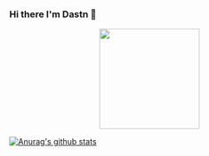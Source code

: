 ### Hi there I'm Dastn 👋
<p align="center">
   <img src="https://user-images.githubusercontent.com/627794/87238688-cd69cc00-c3d3-11ea-99f4-812dfd665b38.gif" width="180">
</p>

[![Anurag's github stats](https://github-readme-stats.vercel.app/api?username=dastnbek&count_private=true&show_icons=true&theme=vision-friendly-dark)](https://github.com/anuraghazra/github-readme-stats)
